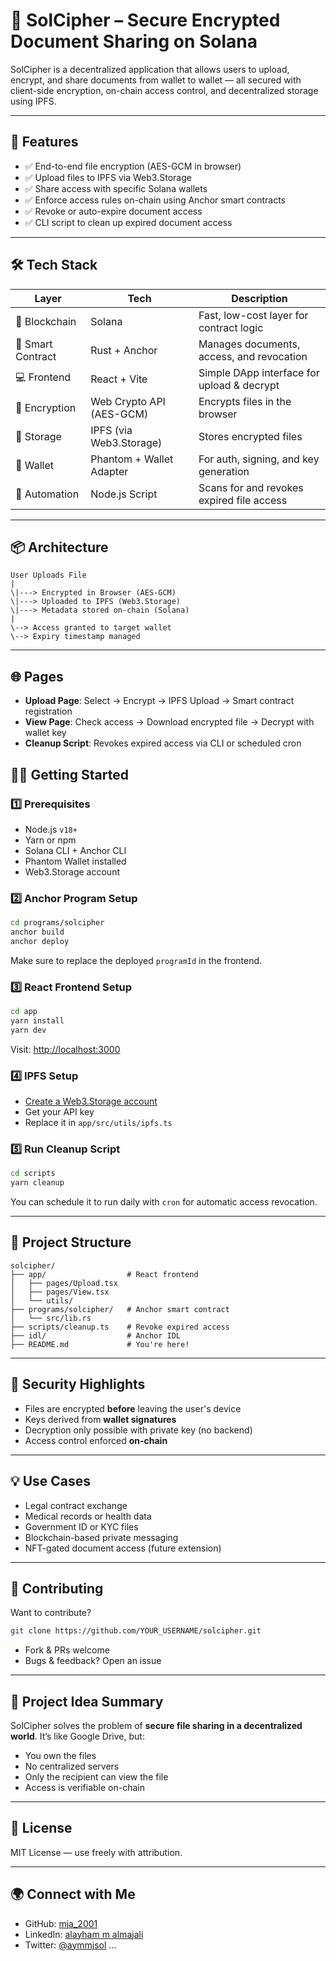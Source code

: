 # 🔐 SolCipher – Secure Encrypted Document Sharing on Solana
SolCipher is a decentralized application that allows users to upload, encrypt, and share documents from wallet to wallet — all secured with client-side encryption, on-chain access control, and decentralized storage using IPFS.

---

## 🚀 Features

- ✅ End-to-end file encryption (AES-GCM in browser)
- ✅ Upload files to IPFS via Web3.Storage
- ✅ Share access with specific Solana wallets
- ✅ Enforce access rules on-chain using Anchor smart contracts
- ✅ Revoke or auto-expire document access
- ✅ CLI script to clean up expired document access

---

## 🛠️ Tech Stack

| Layer           | Tech                      | Description                                  |
|----------------|---------------------------|----------------------------------------------|
| 🔗 Blockchain   | Solana                    | Fast, low-cost layer for contract logic      |
| 📜 Smart Contract | Rust + Anchor            | Manages documents, access, and revocation    |
| 💻 Frontend     | React + Vite              | Simple DApp interface for upload & decrypt   |
| 🔐 Encryption   | Web Crypto API (AES-GCM)  | Encrypts files in the browser                |
| 💾 Storage      | IPFS (via Web3.Storage)   | Stores encrypted files                       |
| 👛 Wallet       | Phantom + Wallet Adapter  | For auth, signing, and key generation        |
| 🔁 Automation   | Node.js Script            | Scans for and revokes expired file access    |

---

## 📦 Architecture

```
User Uploads File
|
\|---> Encrypted in Browser (AES-GCM)
\|---> Uploaded to IPFS (Web3.Storage)
\|---> Metadata stored on-chain (Solana)
|
\--> Access granted to target wallet
\--> Expiry timestamp managed
```

---

## 🌐 Pages

- **Upload Page**: Select → Encrypt → IPFS Upload → Smart contract registration  
- **View Page**: Check access → Download encrypted file → Decrypt with wallet key  
- **Cleanup Script**: Revokes expired access via CLI or scheduled cron

## 🧑‍💻 Getting Started

### 1️⃣ Prerequisites

- Node.js `v18+`
- Yarn or npm
- Solana CLI + Anchor CLI
- Phantom Wallet installed
- Web3.Storage account

### 2️⃣ Anchor Program Setup

```bash
cd programs/solcipher
anchor build
anchor deploy
```

Make sure to replace the deployed `programId` in the frontend.

### 3️⃣ React Frontend Setup

```bash
cd app
yarn install
yarn dev
```

Visit: [http://localhost:3000](http://localhost:3000)

### 4️⃣ IPFS Setup

- [Create a Web3.Storage account](https://web3.storage)
- Get your API key
- Replace it in `app/src/utils/ipfs.ts`

### 5️⃣ Run Cleanup Script

```bash
cd scripts
yarn cleanup
```

You can schedule it to run daily with `cron` for automatic access revocation.

---

## 📂 Project Structure

```
solcipher/
├── app/                  # React frontend
│   ├── pages/Upload.tsx
│   ├── pages/View.tsx
│   └── utils/
├── programs/solcipher/   # Anchor smart contract
│   └── src/lib.rs
├── scripts/cleanup.ts    # Revoke expired access
├── idl/                  # Anchor IDL
├── README.md             # You're here!
```

---

## 🔐 Security Highlights

- Files are encrypted **before** leaving the user's device
- Keys derived from **wallet signatures**
- Decryption only possible with private key (no backend)
- Access control enforced **on-chain**

---

## 💡 Use Cases

- Legal contract exchange
- Medical records or health data
- Government ID or KYC files
- Blockchain-based private messaging
- NFT-gated document access (future extension)

---

## 💬 Contributing

Want to contribute?

```bash
git clone https://github.com/YOUR_USERNAME/solcipher.git
```

- Fork & PRs welcome
- Bugs & feedback? Open an issue

---

## 🧠 Project Idea Summary

SolCipher solves the problem of **secure file sharing in a decentralized world**. It’s like Google Drive, but:

- You own the files
- No centralized servers
- Only the recipient can view the file
- Access is verifiable on-chain

---

## 📜 License

MIT License — use freely with attribution.

---

## 🌍 Connect with Me

- GitHub: [mja_2001](https://github.com/mja2001)
- LinkedIn: [alayham m almajali](http://www.linkedin.com/in/alayham-m-almajali-343286278)
- Twitter: [@aymmjsol](https://twitter.com/aymmj2001)
...
